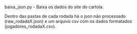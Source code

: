 baixa_json.py - Baixa os dados do site do cartola.

Dentro das pastas de cada rodada há o json não processado (raw_rodadaX.json) e um arquivo csv com os dados formatados (jogadores_rodadaX.csv).
